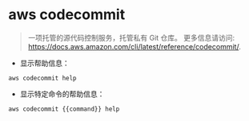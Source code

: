 # aws codecommit

> 一项托管的源代码控制服务，托管私有 Git 仓库。
> 更多信息请访问: <https://docs.aws.amazon.com/cli/latest/reference/codecommit/>.

- 显示帮助信息：

`aws codecommit help`

- 显示特定命令的帮助信息：

`aws codecommit {{command}} help`
